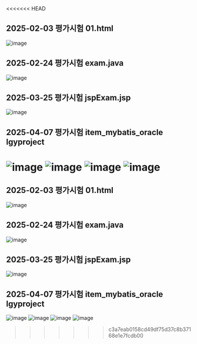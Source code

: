<<<<<<< HEAD
## 2025-02-03 평가시험 01.html

![image](https://github.com/user-attachments/assets/c34ad1fa-6bd8-45b2-8afb-61a2cae582b7)


## 2025-02-24 평가시험 exam.java
![image](https://github.com/user-attachments/assets/b5130baf-13fd-4eab-a08a-3522215e2444)

## 2025-03-25 평가시험 jspExam.jsp
![image](https://github.com/user-attachments/assets/d8b03191-fdf1-43e8-a6d5-4c4283316d8c)

## 2025-04-07 평가시험 item_mybatis_oracle lgyproject
![image](https://github.com/user-attachments/assets/32dd903a-14f4-4120-be8d-cae9b67cfaa0)
![image](https://github.com/user-attachments/assets/7af95685-7ea5-4b2a-9853-030767ac5501)
![image](https://github.com/user-attachments/assets/777a3783-3c5a-4136-9e91-6409b161971e)
![image](https://github.com/user-attachments/assets/4046b5d5-ef05-4394-8065-4550a7323815)
=======
## 2025-02-03 평가시험 01.html

![image](https://github.com/user-attachments/assets/c34ad1fa-6bd8-45b2-8afb-61a2cae582b7)


## 2025-02-24 평가시험 exam.java
![image](https://github.com/user-attachments/assets/b5130baf-13fd-4eab-a08a-3522215e2444)

## 2025-03-25 평가시험 jspExam.jsp
![image](https://github.com/user-attachments/assets/d8b03191-fdf1-43e8-a6d5-4c4283316d8c)

## 2025-04-07 평가시험 item_mybatis_oracle lgyproject
![image](https://github.com/user-attachments/assets/32dd903a-14f4-4120-be8d-cae9b67cfaa0)
![image](https://github.com/user-attachments/assets/7af95685-7ea5-4b2a-9853-030767ac5501)
![image](https://github.com/user-attachments/assets/777a3783-3c5a-4136-9e91-6409b161971e)
![image](https://github.com/user-attachments/assets/4046b5d5-ef05-4394-8065-4550a7323815)
>>>>>>> c3a7eab0158cd49df75d37c8b37168e1e7fcdb00
